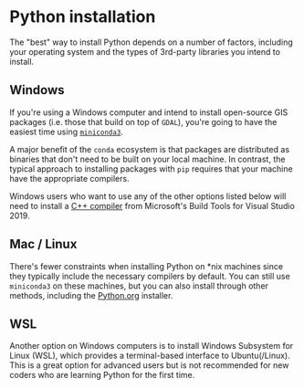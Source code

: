 # Python installation

The "best" way to install Python depends on a number of factors,
including your operating system and the types of 3rd-party libraries
you intend to install.

## Windows

If you're using a Windows computer and intend to install open-source
GIS packages (i.e. those that build on top of `GDAL`), you're going to
have the easiest time using [`miniconda3`](https://docs.conda.io/en/latest/miniconda.html).

A major benefit of the `conda` ecosystem is that packages are distributed as
binaries that don't need to be built on your local machine. In contrast, the
typical approach to installing packages with `pip` requires that your machine
have the appropriate compilers.

Windows users who want to use any of the
other options listed below will need to install a [C++ compiler](https://visualstudio.microsoft.com/downloads/#build-tools-for-visual-studio-2019) from Microsoft's Build Tools for Visual Studio 2019.

## Mac / Linux

There's fewer constraints when installing Python on \*nix machines since they typically
include the necessary compilers by default. You can still use `miniconda3` on these machines,
but you can also install through other methods, including the [Python.org](https://www.python.org/downloads/) installer.

## WSL

Another option on Windows computers is to install Windows Subsystem for Linux (WSL),
which provides a terminal-based interface to Ubuntu(/Linux). This is a great option
for advanced users but is not recommended for new coders who are learning Python for
the first time.
